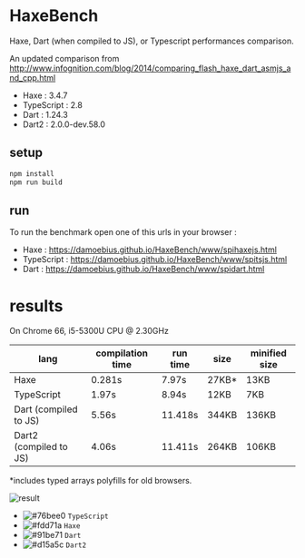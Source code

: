 # HaxeBench
Haxe, Dart (when compiled to JS), or Typescript performances comparison.

An updated comparison from http://www.infognition.com/blog/2014/comparing_flash_haxe_dart_asmjs_and_cpp.html

- Haxe : 3.4.7
- TypeScript : 2.8
- Dart : 1.24.3
- Dart2 : 2.0.0-dev.58.0

## setup

```bash
npm install
npm run build
```

## run

To run the benchmark open one of this urls in your browser :

- Haxe : https://damoebius.github.io/HaxeBench/www/spihaxejs.html
- TypeScript : https://damoebius.github.io/HaxeBench/www/spitsjs.html
- Dart : https://damoebius.github.io/HaxeBench/www/spidart.html


# results

On Chrome 66, i5-5300U CPU @ 2.30GHz

| lang  | compilation time | run time | size | minified size |
| ------------- | ------------- |------------- |------------- |------------- |
| Haxe  | 0.281s  | 7.97s  | 27KB*  | 13KB  |
| TypeScript  | 1.97s  | 8.94s  | 12KB  | 7KB |
| Dart (compiled to JS)  | 5.56s  | 11.418s  | 344KB  | 136KB |
| Dart2 (compiled to JS) | 4.06s  | 11.411s  | 264KB  | 106KB |

\*includes typed arrays polyfills for old browsers.

![result](/docs/result.png)
- ![#76bee0](https://placehold.it/15/76bee0/000000?text=+) `TypeScript`
- ![#fdd71a](https://placehold.it/15/fdd71a/000000?text=+) `Haxe`
- ![#91be71](https://placehold.it/15/91be71/000000?text=+) `Dart`
- ![#d15a5c](https://placehold.it/15/d15a5c/000000?text=+) `Dart2`
